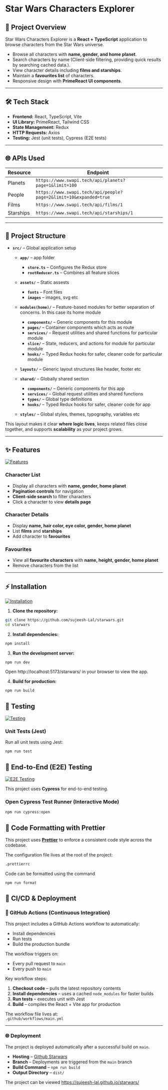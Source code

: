 # Star Wars Characters Explorer

## 📖 Project Overview

Star Wars Characters Explorer is a **React + TypeScript** application to browse characters from the Star Wars universe.

- Browse all characters with **name, gender, and home planet**.
- Search characters by name (Client-side filtering, providing quick results by searching cached data.).
- View character details including **films and starships**.
- Maintain a **favourites list** of characters.
- Responsive design with **PrimeReact UI components**.

---

## 🛠️ Tech Stack

- **Frontend:** React, TypeScript, Vite
- **UI Library:** PrimeReact, Tailwind CSS
- **State Management:** Redux
- **HTTP Requests:** Axios
- **Testing:** Jest (unit tests), Cypress (E2E tests)

---

## 🌐 APIs Used

| Resource  | Endpoint                                                          |
| --------- | ----------------------------------------------------------------- |
| Planets   | `https://www.swapi.tech/api/planets?page=1&limit=100`             |
| People    | `https://www.swapi.tech/api/people?page=2&limit=10&expanded=true` |
| Films     | `https://www.swapi.tech/api/films/1`                              |
| Starships | `https://www.swapi.tech/api/starships/1`                          |

---

## 📂 Project Structure

- **`src/`** – Global application setup
  - **`app/`** – app folder
    - **`store.ts`** – Configures the Redux store
    - **`rootReducer.ts`** – Combines all feature slices

  - **`assets/`** – Static assests
    - **`fonts`** – Font files
    - **`images`** – images, svg etc

  - **`modules(home)/`** – Feature-based modules for better separation of concerns. In this case its home module
    - **`components/`** – Generic components for this module
    - **`pages/`** – Container components which acts as route
    - **`services/`** – Request utilities and shared functions for particular module
    - **`slice/`** – State, reducers, and actions for module for particular module
    - **`hooks/`** – Typed Redux hooks for safer, cleaner code for particular module

  - **`layouts/`** – Generic layout structures like header, footer etc

  - **`shared/`** – Globally shared section
    - **`components/`** – Generic components for this app
    - **`services/`** – Global request utilities and shared functions
    - **`types/`** – Global type definitions
    - **`hooks/`** – Typed Redux hooks for safer, cleaner code for app

  - **`styles/`** – Global styles, themes, typography, variables etc

This layout makes it clear **where logic lives**, keeps related files close together, and supports **scalability** as your project grows.

---

## ✨ Features

[![Features](https://img.shields.io/badge/-Features-blue)](#features)

### Character List

- Display all characters with **name, gender, home planet**
- **Pagination controls** for navigation
- **Client-side search** to filter characters
- Click a character to view **details page**

### Character Details

- Display **name, hair color, eye color, gender, home planet**
- List **films** and **starships**
- Add character to **favourites**

### Favourites

- View all **favourite characters** with **name, height, gender, home planet**
- Remove characters from the list

---

## ⚡ Installation

[![Installation](https://img.shields.io/badge/-Installation-green)](#installation)

1. **Clone the repository:**

```bash
git clone https://github.com/sujeesh-Lal/starwars.git
cd starwars
```

2. **Install dependencies:**

```bash
npm install
```

3. **Run the development server:**

```bash
npm run dev
```

Open http://localhost:5173/starwars/ in your browser to view the app.

4. **Build for production:**

```bash
npm run build
```

## 🧪 Testing

[![Testing](https://img.shields.io/badge/-Testing-orange)](#testing)

### Unit Tests (Jest)

Run all unit tests using Jest:

```bash
npm run test
```

## 🧪 End-to-End (E2E) Testing

[![E2E Testing](https://img.shields.io/badge/-E2E%20Testing-orange)](#e2e-testing)

This project uses **Cypress** for end-to-end testing.

### Open Cypress Test Runner (Interactive Mode)

```bash
npm run cypress:open
```

## 🧹 Code Formatting with Prettier

This project uses **[Prettier](https://prettier.io/)** to enforce a consistent code style across the codebase.

The configuration file lives at the root of the project:

```bash
.prettierrc
```

Code can be formatted using the command

```bash
npm run format
```

## 🚀 CI/CD & Deployment

### 🔄 GitHub Actions (Continuous Integration)

This project includes a GitHub Actions workflow to automatically:

- Install dependencies
- Run tests
- Build the production bundle

The workflow triggers on:

- Every pull request to `main`
- Every push to `main`

Key workflow steps:

1. **Checkout code** – pulls the latest repository contents
2. **Install dependencies** – uses a cached `node_modules` for faster builds
3. **Run tests** – executes unit with Jest
4. **Build** – compiles the React + Vite app for production

The workflow file lives at:  
`.github/workflows/main.yml`

---

### 🌐 Deployment

The project is deployed automatically after a successful build on `main`.

- **Hosting** – [Github Starwars](https://sujeesh-lal.github.io/starwars/)
- **Branch** – Deployments are triggered from the `main` branch
- **Build Command** – `npm run build`
- **Output Directory** – `dist/`

The project can be viewed https://sujeesh-lal.github.io/starwars/
